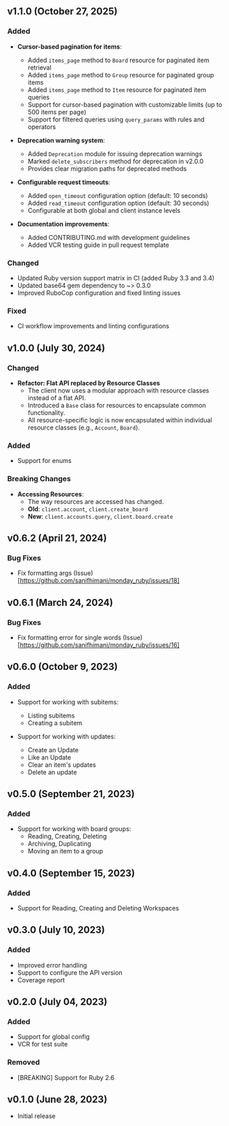 ## v1.1.0 (October 27, 2025)

### Added

- **Cursor-based pagination for items**:
  - Added `items_page` method to `Board` resource for paginated item retrieval
  - Added `items_page` method to `Group` resource for paginated group items
  - Added `items_page` method to `Item` resource for paginated item queries
  - Support for cursor-based pagination with customizable limits (up to 500 items per page)
  - Support for filtered queries using `query_params` with rules and operators

- **Deprecation warning system**:
  - Added `Deprecation` module for issuing deprecation warnings
  - Marked `delete_subscribers` method for deprecation in v2.0.0
  - Provides clear migration paths for deprecated methods

- **Configurable request timeouts**:
  - Added `open_timeout` configuration option (default: 10 seconds)
  - Added `read_timeout` configuration option (default: 30 seconds)
  - Configurable at both global and client instance levels

- **Documentation improvements**:
  - Added CONTRIBUTING.md with development guidelines
  - Added VCR testing guide in pull request template

### Changed

- Updated Ruby version support matrix in CI (added Ruby 3.3 and 3.4)
- Updated base64 gem dependency to ~> 0.3.0
- Improved RuboCop configuration and fixed linting issues

### Fixed

- CI workflow improvements and linting configurations

## v1.0.0 (July 30, 2024)

### Changed

- **Refactor: Flat API replaced by Resource Classes**
  - The client now uses a modular approach with resource classes instead of a flat API.
  - Introduced a `Base` class for resources to encapsulate common functionality.
  - All resource-specific logic is now encapsulated within individual resource classes (e.g., `Account`, `Board`).

### Added

- Support for enums

### Breaking Changes

- **Accessing Resources**:
  - The way resources are accessed has changed.
  - **Old**: `client.account`, `client.create_board`
  - **New**: `client.accounts.query`, `client.board.create`

## v0.6.2 (April 21, 2024)

### Bug Fixes

- Fix formatting args (Issue)[https://github.com/sanifhimani/monday_ruby/issues/18]

## v0.6.1 (March 24, 2024)

### Bug Fixes

- Fix formatting error for single words (Issue)[https://github.com/sanifhimani/monday_ruby/issues/16]

## v0.6.0 (October 9, 2023)

### Added

- Support for working with subitems:
  - Listing subitems
  - Creating a subitem

- Support for working with updates:
  - Create an Update
  - Like an Update
  - Clear an item's updates
  - Delete an update

## v0.5.0 (September 21, 2023)

### Added

- Support for working with board groups:
  - Reading, Creating, Deleting
  - Archiving, Duplicating
  - Moving an item to a group

## v0.4.0 (September 15, 2023)

### Added

- Support for Reading, Creating and Deleting Workspaces

## v0.3.0 (July 10, 2023)

### Added

- Improved error handling
- Support to configure the API version
- Coverage report

## v0.2.0 (July 04, 2023)

### Added

- Support for global config
- VCR for test suite

### Removed

- [BREAKING] Support for Ruby 2.6

## v0.1.0 (June 28, 2023)

- Initial release
